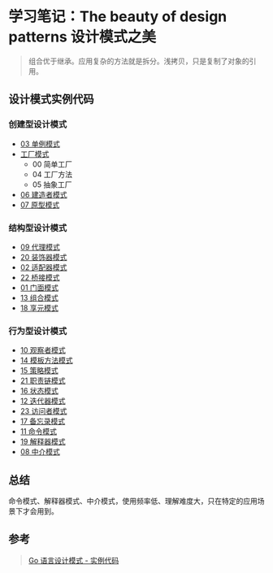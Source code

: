 # 学习笔记：The beauty of design patterns 设计模式之美

> 组合优于继承。应用复杂的方法就是拆分。浅拷贝，只是复制了对象的引用。

## 设计模式实例代码

### 创建型设计模式

- [03 单例模式](./singleton/README.md)
- [工厂模式](./factory/README.md)
  - 00 简单工厂
  - 04 工厂方法
  - 05 抽象工厂
- [06 建造者模式](./builder/README.md)
- [07 原型模式](./prototype/README.md)

### 结构型设计模式

- [09 代理模式](./proxy/README.md)
- [20 装饰器模式](./decorator/README.md)
- [02 适配器模式](./adapter/README.md)
- [22 桥接模式](./bridge/README.md)
- [01 门面模式](./facade/README.md)
- [13 组合模式](./composite/README.md)
- [18 享元模式](./flyweight/README.md)

### 行为型设计模式

- [10 观察者模式](./observer/README.md)
- [14 模板方法模式](./template_method/README.md)
- [15 策略模式](./strategy/README.md)
- [21 职责链模式](./chain_of_responsiblility/README.md)
- [16 状态模式](./state/README.md)
- [12 迭代器模式](./iterator/README.md)
- [23 访问者模式](./visitor/README.md)
- [17 备忘录模式](./memento/README.md)
- [11 命令模式](./command/README.md)
- [19 解释器模式](./interpreter/README.md)
- [08 中介模式](./mediator/README.md)

## 总结

命令模式、解释器模式、中介模式，使用频率低、理解难度大，只在特定的应用场景下才会用到。

## 参考

> [Go 语言设计模式 - 实例代码][0]

[0]: https://github.com/senghoo/golang-design-pattern '设计模式 Go 实例 - 《研磨设计模式》学习笔记'
